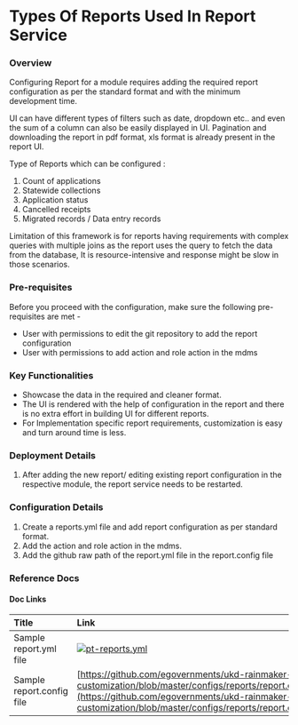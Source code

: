 # Types Of Reports Used In Report Service

### Overview <a id="Overview"></a>

Configuring Report for a module requires adding the required report configuration as per the standard format and with the minimum development time.

UI can have different types of filters such as date, dropdown etc.. and even the sum of a column can also be easily displayed in UI. Pagination and downloading the report in pdf format, xls format is already present in the report UI.

Type of Reports which can be configured : 

1. Count of applications
2. Statewide collections
3. Application status
4. Cancelled receipts
5. Migrated records / Data entry records

Limitation of this framework is for reports having requirements with complex queries with multiple joins as the report uses the query to fetch the data from the database, It is resource-intensive and response might be slow in those scenarios.

### Pre-requisites <a id="Pre-requisites"></a>

Before you proceed with the configuration, make sure the following pre-requisites are met -

* User with permissions to edit the git repository to add the report configuration
* User with permissions to add action and role action in the mdms 

### Key Functionalities <a id="Key-Functionalities"></a>

* Showcase the data in the required and cleaner format.
* The UI is rendered with the help of configuration in the report and there is no extra effort in building UI for different reports.
* For Implementation specific report requirements, customization is easy and turn around time is less.

### Deployment Details <a id="Deployment-Details"></a>

1. After adding the new report/ editing existing report configuration in the respective module, the report service needs to be restarted.

### Configuration Details <a id="Configuration-Details"></a>

1. Create a reports.yml file and add report configuration as per standard format.
2. Add the action and role action in the mdms.
3. Add the github raw path of the report.yml file in the report.config file

### Reference Docs <a id="Reference-Docs"></a>

#### Doc Links <a id="Doc-Links"></a>

| **Title**  | **Link** |
| :--- | :--- |
|  Sample report.yml file |  [![](https://github.githubassets.com/favicon.ico)pt-reports.yml](https://github.com/egovernments/ukd-rainmaker-customization/blob/master/configs/reports/configs/pt-reports.yml) |
|  Sample report.config file |  [https://github.com/egovernments/ukd-rainmaker-customization/blob/master/configs/reports/report.config](https://github.com/egovernments/ukd-rainmaker-customization/blob/master/configs/reports/report.config) |

